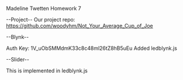 Madeline Twetten
Homework 7

--Project--
Our project repo: https://github.com/woodyhm/Not_Your_Average_Cup_of_Joe

--Blynk--

Auth Key: 1V_uObSMMdmK33c8c48ml26tZ8hB5uEu
Added ledblynk.js

--Slider--

This is implemented in ledblynk.js
